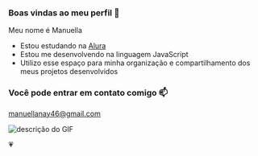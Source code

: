
### Boas vindas ao meu perfil 🥀

Meu nome é Manuella

- Estou estudando na [Alura](https://www.alura.com.br)
- Estou me desenvolvendo na linguagem JavaScript
- Utilizo esse espaço para minha organização e compartilhamento dos meus projetos desenvolvidos

### Você pode entrar em contato comigo 📫

manuellanay46@gmail.com



![descrição do GIF](https://tenor.com/pt-BR/view/kali-uchis-theyluvv_kali-gif-22542240)

💗
